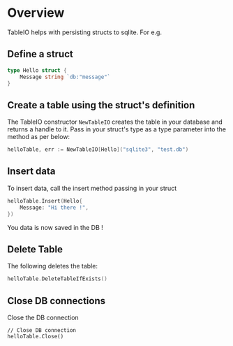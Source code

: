 # Overview 

TableIO helps with persisting structs to sqlite. For e.g.

## Define a struct

```go
type Hello struct {
	Message string `db:"message"`
}
```

## Create a table using the struct's definition

The TableIO constructor `NewTableIO` creates the table in your database and returns a handle to it. Pass in your struct's type as a type parameter into the method as per below:

```go
helloTable, err := NewTableIO[Hello]("sqlite3", "test.db")
```

## Insert data
To insert data, call the insert method passing in your struct
```go
helloTable.Insert(Hello{
    Message: "Hi there !",
})
```
You data is now saved in the DB !

## Delete Table
The following deletes the table:

```go
helloTable.DeleteTableIfExists()
```

## Close DB connections

Close the DB connection

```
// Close DB connection
helloTable.Close()
```
